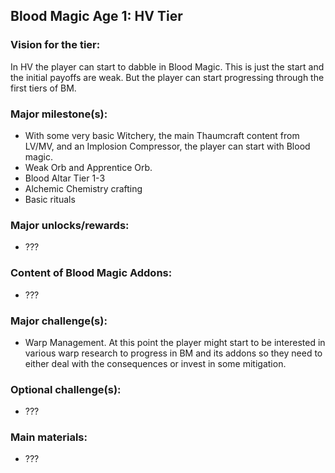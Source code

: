 ## Blood Magic Age 1: HV Tier

### Vision for the tier:
In HV the player can start to dabble in Blood Magic. This is just the start and the initial payoffs are weak. But the player can start progressing through the first tiers of BM.

### Major milestone(s):
- With some very basic Witchery, the main Thaumcraft content from LV/MV, and an Implosion Compressor, the player can start with Blood magic.
- Weak Orb and Apprentice Orb.
- Blood Altar Tier 1-3
- Alchemic Chemistry crafting
- Basic rituals

### Major unlocks/rewards:
- ???

### Content of Blood Magic Addons:
- ???

### Major challenge(s):
- Warp Management. At this point the player might start to be interested in various warp research to progress in BM and its addons so they need to either deal with the consequences or invest in some mitigation.

### Optional challenge(s):
- ???

### Main materials:
- ???

